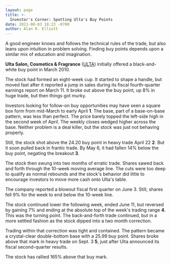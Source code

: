 ```yaml
---
layout: page
title: >-
  Investor's Corner: Spotting Ulta's Buy Points
date: 2011-08-03 18:23 -0700
author: Alan R. Elliott
---
```





A good engineer knows and follows the technical rules of the trade, but also leans upon intuition in problem solving. Finding buy points depends upon a similar mix of education and imagination.

  

**Ulta Salon, Cosmetics & Fragrance** ([ULTA](https://research.investors.com/quote.aspx?symbol=ULTA)) initially offered a black-and-white buy point in March 2010.

  

The stock had formed an eight-week cup. It started to shape a handle, but moved fast after it reported a jump in sales during its fiscal fourth-quarter earnings report on March 11. It broke out above the buy point, up 8% in huge trade, but then things got murky.

  

Investors looking for follow-on buy opportunities may have seen a square box form from mid-March to early April **1**. The base, part of a base-on-base pattern, was less than perfect. The price barely topped the left-side high in the second week of April. The weekly closes wedged higher across the base. Neither problem is a deal killer, but the stock was just not behaving properly.

  

Still, the stock shot above the 24.20 buy point in heavy trade April 22 **2**. But it soon pulled back in frantic trade. By May 6, it had fallen 14% below the buy point, negating the breakout **3**.

  

The stock then swung into two months of erratic trade. Shares sawed back and forth through the 10-week moving average line. The cuts were too deep to qualify as normal rebounds and the stock's behavior did little to encourage investors to move more cash onto Ulta's table.

  

The company reported a blowout fiscal first quarter on June 3. Still, shares fell 9% for the week to end below the 10-week line.

  

The stock continued lower the following week, ended June 11, but reversed by gaining 7% and ending at the absolute top of the week's trading range **4**. This was the turning point. The back-and-forth trade continued, but in a more settled fashion as the stock dipped into a two month correction.

  

Trading within that correction was tight and contained. The pattern became a crystal-clear double-bottom base with a 25.99 buy point. Shares broke above that mark in heavy trade on Sept. 3 **5**, just after Ulta announced its fiscal second-quarter results.

  

The stock has rallied 165% above that buy mark.




